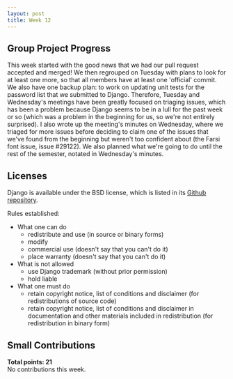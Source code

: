 ```yaml
---
layout: post
title: Week 12
---
```


Group Project Progress
----------------------

This week started with the good news that we had our pull request accepted and merged! We then regrouped on Tuesday with plans to look for at least one more, so that all members have at least one 'official' commit. We also have one backup plan: to work on updating unit tests for the password list that we submitted to Django. Therefore, Tuesday and Wednesday's meetings have been greatly focused on triaging issues, which has been a problem because Django seems to be in a lull for the past week or so (which was a problem in the beginning for us, so we're not entirely surprised). I also wrote up the meeting's minutes on Wednesday, where we triaged for more issues before deciding to claim one of the issues that we've found from the beginning but weren't too confident about (the Farsi font issue, issue #29122). We also planned what we're going to do until the rest of the semester, notated in Wednesday's minutes.  

Licenses
--------

Django is available under the BSD license, which is listed in its [Github repository](https://github.com/django/django/blob/master/LICENSE).  

Rules established:
- What one can do
	- redistribute and use (in source or binary forms)
	- modify 
	- commercial use (doesn't say that you can't do it)
	- place warranty (doesn't say that you can't do it)
- What is not allowed
	- use Django trademark (without prior permission)
	- hold liable
- What one must do
	- retain copyright notice, list of conditions and disclaimer (for redistributions of source code)
	- retain copyright notice, list of conditions and disclaimer in documentation and other materials included in redistribution (for redistribution in binary form)

Small Contributions
-------------------

**Total points: 21**  
No contributions this week.   
